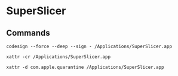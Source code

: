 # SuperSlicer

## Commands

```
codesign --force --deep --sign - /Applications/SuperSlicer.app
```
```
xattr -cr /Applications/SuperSlicer.app
```
```
xattr -d com.apple.quarantine /Applications/SuperSlicer.app   
```
